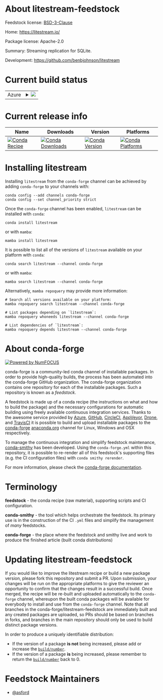 About litestream-feedstock
==========================

Feedstock license: [BSD-3-Clause](https://github.com/conda-forge/litestream-feedstock/blob/main/LICENSE.txt)

Home: https://litestream.io/

Package license: Apache-2.0

Summary: Streaming replication for SQLite.

Development: https://github.com/benbjohnson/litestream

Current build status
====================


<table>
    
  <tr>
    <td>Azure</td>
    <td>
      <details>
        <summary>
          <a href="https://dev.azure.com/conda-forge/feedstock-builds/_build/latest?definitionId=25025&branchName=main">
            <img src="https://dev.azure.com/conda-forge/feedstock-builds/_apis/build/status/litestream-feedstock?branchName=main">
          </a>
        </summary>
        <table>
          <thead><tr><th>Variant</th><th>Status</th></tr></thead>
          <tbody><tr>
              <td>linux_64</td>
              <td>
                <a href="https://dev.azure.com/conda-forge/feedstock-builds/_build/latest?definitionId=25025&branchName=main">
                  <img src="https://dev.azure.com/conda-forge/feedstock-builds/_apis/build/status/litestream-feedstock?branchName=main&jobName=linux&configuration=linux%20linux_64_" alt="variant">
                </a>
              </td>
            </tr><tr>
              <td>osx_64</td>
              <td>
                <a href="https://dev.azure.com/conda-forge/feedstock-builds/_build/latest?definitionId=25025&branchName=main">
                  <img src="https://dev.azure.com/conda-forge/feedstock-builds/_apis/build/status/litestream-feedstock?branchName=main&jobName=osx&configuration=osx%20osx_64_" alt="variant">
                </a>
              </td>
            </tr>
          </tbody>
        </table>
      </details>
    </td>
  </tr>
</table>

Current release info
====================

| Name | Downloads | Version | Platforms |
| --- | --- | --- | --- |
| [![Conda Recipe](https://img.shields.io/badge/recipe-litestream-green.svg)](https://anaconda.org/conda-forge/litestream) | [![Conda Downloads](https://img.shields.io/conda/dn/conda-forge/litestream.svg)](https://anaconda.org/conda-forge/litestream) | [![Conda Version](https://img.shields.io/conda/vn/conda-forge/litestream.svg)](https://anaconda.org/conda-forge/litestream) | [![Conda Platforms](https://img.shields.io/conda/pn/conda-forge/litestream.svg)](https://anaconda.org/conda-forge/litestream) |

Installing litestream
=====================

Installing `litestream` from the `conda-forge` channel can be achieved by adding `conda-forge` to your channels with:

```
conda config --add channels conda-forge
conda config --set channel_priority strict
```

Once the `conda-forge` channel has been enabled, `litestream` can be installed with `conda`:

```
conda install litestream
```

or with `mamba`:

```
mamba install litestream
```

It is possible to list all of the versions of `litestream` available on your platform with `conda`:

```
conda search litestream --channel conda-forge
```

or with `mamba`:

```
mamba search litestream --channel conda-forge
```

Alternatively, `mamba repoquery` may provide more information:

```
# Search all versions available on your platform:
mamba repoquery search litestream --channel conda-forge

# List packages depending on `litestream`:
mamba repoquery whoneeds litestream --channel conda-forge

# List dependencies of `litestream`:
mamba repoquery depends litestream --channel conda-forge
```


About conda-forge
=================

[![Powered by
NumFOCUS](https://img.shields.io/badge/powered%20by-NumFOCUS-orange.svg?style=flat&colorA=E1523D&colorB=007D8A)](https://numfocus.org)

conda-forge is a community-led conda channel of installable packages.
In order to provide high-quality builds, the process has been automated into the
conda-forge GitHub organization. The conda-forge organization contains one repository
for each of the installable packages. Such a repository is known as a *feedstock*.

A feedstock is made up of a conda recipe (the instructions on what and how to build
the package) and the necessary configurations for automatic building using freely
available continuous integration services. Thanks to the awesome service provided by
[Azure](https://azure.microsoft.com/en-us/services/devops/), [GitHub](https://github.com/),
[CircleCI](https://circleci.com/), [AppVeyor](https://www.appveyor.com/),
[Drone](https://cloud.drone.io/welcome), and [TravisCI](https://travis-ci.com/)
it is possible to build and upload installable packages to the
[conda-forge](https://anaconda.org/conda-forge) [anaconda.org](https://anaconda.org/)
channel for Linux, Windows and OSX respectively.

To manage the continuous integration and simplify feedstock maintenance,
[conda-smithy](https://github.com/conda-forge/conda-smithy) has been developed.
Using the ``conda-forge.yml`` within this repository, it is possible to re-render all of
this feedstock's supporting files (e.g. the CI configuration files) with ``conda smithy rerender``.

For more information, please check the [conda-forge documentation](https://conda-forge.org/docs/).

Terminology
===========

**feedstock** - the conda recipe (raw material), supporting scripts and CI configuration.

**conda-smithy** - the tool which helps orchestrate the feedstock.
                   Its primary use is in the construction of the CI ``.yml`` files
                   and simplify the management of *many* feedstocks.

**conda-forge** - the place where the feedstock and smithy live and work to
                  produce the finished article (built conda distributions)


Updating litestream-feedstock
=============================

If you would like to improve the litestream recipe or build a new
package version, please fork this repository and submit a PR. Upon submission,
your changes will be run on the appropriate platforms to give the reviewer an
opportunity to confirm that the changes result in a successful build. Once
merged, the recipe will be re-built and uploaded automatically to the
`conda-forge` channel, whereupon the built conda packages will be available for
everybody to install and use from the `conda-forge` channel.
Note that all branches in the conda-forge/litestream-feedstock are
immediately built and any created packages are uploaded, so PRs should be based
on branches in forks, and branches in the main repository should only be used to
build distinct package versions.

In order to produce a uniquely identifiable distribution:
 * If the version of a package **is not** being increased, please add or increase
   the [``build/number``](https://docs.conda.io/projects/conda-build/en/latest/resources/define-metadata.html#build-number-and-string).
 * If the version of a package **is** being increased, please remember to return
   the [``build/number``](https://docs.conda.io/projects/conda-build/en/latest/resources/define-metadata.html#build-number-and-string)
   back to 0.

Feedstock Maintainers
=====================

* [@asford](https://github.com/asford/)

